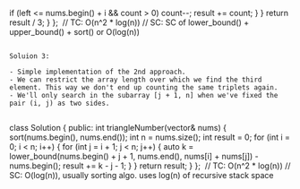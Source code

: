 if (left <= nums.begin() + i && count > 0)
count--;
result += count;
}
}
return result / 3;
}
};
​
// TC: O(n^2 * log(n))
// SC: SC of lower_bound() + upper_bound() + sort() or O(log(n))
```
​
Soluion 3:
​
- Simple implementation of the 2nd approach.
- We can restrict the array length over which we find the third element. This way we don't end up counting the same triplets again.
- We'll only search in the subarray [j + 1, n] when we've fixed the pair (i, j) as two sides.
​
```
class Solution {
public:
int triangleNumber(vector<int>& nums) {
sort(nums.begin(), nums.end());
int n = nums.size();
int result = 0;
for (int i = 0; i < n; i++) {
for (int j = i + 1; j < n; j++) {
auto k = lower_bound(nums.begin() + j + 1, nums.end(), nums[i] + nums[j]) - nums.begin();
result += k - j - 1;
}
}
return result;
}
};
​
// TC: O(n^2 * log(n))
// SC: O(log(n)), usually sorting algo. uses log(n) of recursive stack space
```